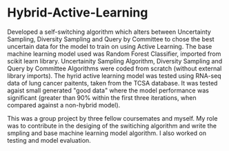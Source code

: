# Hybrid-Active-Learning
Developed a self-switching algorithm which alters between Uncertainty Sampling, Diversity Sampling and Query by Committee to chose the best uncertain data for the model to train on using Active Learning.
The base machine learning model used was Random Forest Classifier, imported from scikit learn library. 
Uncertainity Sampling Algorithm, Diversity Sampling and Query by Committee Algorithms were coded from scratch (without external library imports).
The hyrid active learning model was tested using RNA-seq data of lung cancer paitents, taken from the TCSA database.
It was tested agaist small generated "good data" where the model performance was significant (greater than 90% within the first three iterations, when compared against a non-hybrid model). 

This was a group project by three fellow coursemates and myself. My role was to contribute in the desiging of the switiching algorithm and write the smpling and base machine learning model algorithm. I also worked on testing and model evaluation.

